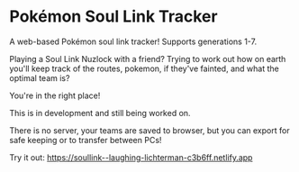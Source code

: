 # Pokémon Soul Link Tracker
A web-based Pokémon soul link tracker! Supports generations 1-7.

Playing a Soul Link Nuzlock with a friend?
Trying to work out how on earth you'll keep track of the routes, pokemon, if they've fainted, and what the optimal team is?

You're in the right place!

This is in development and still being worked on.

There is no server, your teams are saved to browser, but you can export for safe keeping or to transfer between PCs!

Try it out: https://soullink--laughing-lichterman-c3b6ff.netlify.app
